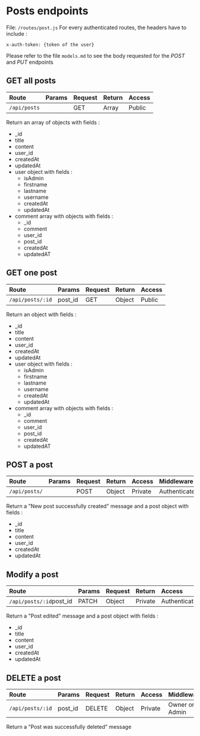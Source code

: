 # Posts endpoints
File: `/routes/post.js`
For every authenticated routes, the headers have to include :
```
x-auth-token: {token of the user}
```
Please refer to the file `models.md` to see the body requested for the *POST* and *PUT* endpoints

## GET all posts
|Route|Params|Request|Return|Access|
|:----|:-----|:---|:-----|:-----|
|`/api/posts`| |GET|Array|Public|

Return an array of objects with fields : 
* _id
* title
* content
* user_id
* createdAt
* updatedAt
* user object with fields :
    * isAdmin
    * firstname
    * lastname
    * username
    * createdAt
    * updatedAt
* comment array with objects with fields :
    * _id
    * comment
    * user_id 
    * post_id
    * createdAt
    * updatedAT

## GET one post

|Route|Params|Request|Return|Access|
|:----|:-----|:---|:-----|:-----|
|`/api/posts/:id`|post_id|GET|Object|Public|

Return an object with fields :
* _id
* title
* content
* user_id
* createdAt
* updatedAt
* user object with fields :
    * isAdmin
    * firstname
    * lastname
    * username
    * createdAt
    * updatedAt
* comment array with objects with fields :
    * _id
    * comment
    * user_id
    * post_id
    * createdAt
    * updatedAT

## POST a post
|Route|Params|Request|Return|Access|Middleware|
|:----|:-----|:-----|:---|:-----|:---|
|`/api/posts/`| |POST|Object|Private|Authenticated|

Return a "New post successfully created" message and a post object with fields :
* _id
* title
* content
* user_id
* createdAt
* updatedAt

## Modify a post
|Route|Params|Request|Return|Access|Middleware|
|:----|:-----|:-----|:---|:-----|:---|
|`/api/posts/:id`post_id|PATCH|Object|Private|Authenticated|

Return a "Post edited" message and a post object with fields :
* _id
* title
* content
* user_id
* createdAt
* updatedAt

## DELETE a post
|Route|Params|Request|Return|Access|Middleware|
|:----|:-----|:-----|:---|:-----|:---|
|`/api/posts/:id`|post_id|DELETE|Object|Private|Owner or Admin|

Return a "Post was successfully deleted" message
